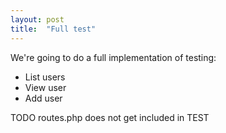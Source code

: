 ```yaml
---
layout: post
title:  "Full test"
---
```


We're going to do a full implementation of testing:

* List users
* View user
* Add user

TODO routes.php does not get included in TEST